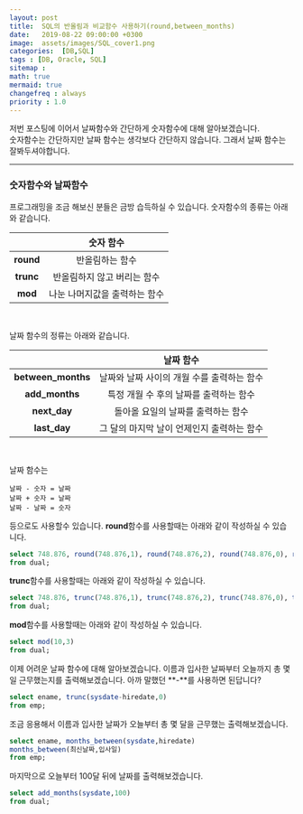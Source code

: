 ```yaml
---
layout: post
title:  SQL의 반올림과 비교함수 사용하기(round,between_months)
date:   2019-08-22 09:00:00 +0300
image:  assets/images/SQL_cover1.png
categories:  [DB,SQL]
tags : [DB, Oracle, SQL]
sitemap :
math: true
mermaid: true
changefreq : always
priority : 1.0
---
```



저번 포스팅에 이어서 날짜함수와 간단하게 숫자함수에 대해 알아보겠습니다.  
숫자함수는 간단하지만 날짜 함수는 생각보다 간단하지 않습니다. 그래서 날짜 함수는 잘봐두셔야합니다.  

--------


### 숫자함수와 날짜함수  

프로그래밍을 조금 해보신 분들은 금방 습득하실 수 있습니다. 숫자함수의 종류는 아래와 같습니다.  

|<center></center>|<center>숫자 함수</center>| 
|:--------:|:--------:|
|**round**|<center>반올림하는 함수</center>|
|**trunc**|<center>반올림하지 않고 버리는 함수</center>| 
|**mod**|<center>나눈 나머지값을 출력하는 함수</center>|

<br>

날짜 함수의 정류는 아래와 같습니다.  

|<center></center>|<center>날짜 함수</center>| 
|:--------:|:--------:|
|**between_months**|<center>날짜와 날짜 사이의 개월 수를 출력하는 함수</center>|
|**add_months**|<center>특정 개월 수 후의 날짜를 출력하는 함수</center>| 
|**next_day**|<center> 돌아올 요일의 날짜를 출력하는 함수</center>|
|**last_day**|<center>그 달의 마지막 날이 언제인지 출력하는 함수</center>|

<br>


날짜 함수는 

    날짜 - 숫자 = 날짜  
    날짜 + 숫자 = 날짜  
    날짜 - 날짜 = 숫자  

등으로도 사용할수 있습니다. 
**round**함수를 사용할때는 아래와 같이 작성하실 수 있습니다.

```sql
select 748.876, round(748.876,1), round(748.876,2), round(748.876,0), round(748.876,-1)  
from dual;
```

**trunc**함수를 사용할때는 아래와 같이 작성하실 수 있습니다.

```sql
select 748.876, trunc(748.876,1), trunc(748.876,2), trunc(748.876,0), trunc(748.876,-1)  
from dual;
```  

**mod**함수를 사용할때는 아래와 같이 작성하실 수 있습니다.

```sql
select mod(10,3)
from dual;
```

이제 어려운 날짜 함수에 대해 알아보겠습니다. 이름과 입사한 날짜부터 오늘까지 총 몇일 근무했는지를 출력해보겠습니다. 아까 말했던 **-**를 사용하면 된답니다?

```sql
select ename, trunc(sysdate-hiredate,0)
from emp;
```

조금 응용해서 이름과 입사한 날짜가 오늘부터 총 몇 달을 근무했는 출력해보겠습니다.

```sql
select ename, months_between(sysdate,hiredate)
months_between(최신날짜,입사일)
from emp;
```

마지막으로 오늘부터 100달 뒤에 날짜를 출력해보겠습니다.

```sql
select add_months(sysdate,100)
from dual;
```


